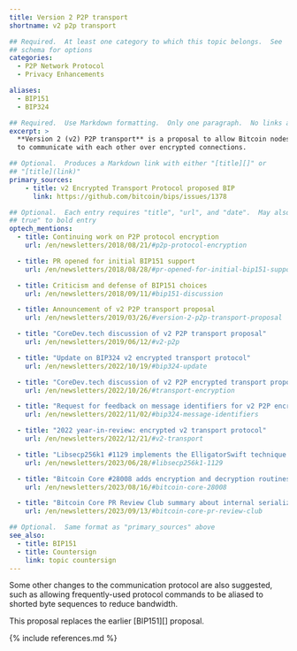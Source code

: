 ```yaml
---
title: Version 2 P2P transport
shortname: v2 p2p transport

## Required.  At least one category to which this topic belongs.  See
## schema for options
categories:
  - P2P Network Protocol
  - Privacy Enhancements

aliases:
  - BIP151
  - BIP324

## Required.  Use Markdown formatting.  Only one paragraph.  No links allowed.
excerpt: >
  **Version 2 (v2) P2P transport** is a proposal to allow Bitcoin nodes
  to communicate with each other over encrypted connections.

## Optional.  Produces a Markdown link with either "[title][]" or
## "[title](link)"
primary_sources:
    - title: v2 Encrypted Transport Protocol proposed BIP
      link: https://github.com/bitcoin/bips/issues/1378

## Optional.  Each entry requires "title", "url", and "date".  May also use "feature:
## true" to bold entry
optech_mentions:
  - title: Continuing work on P2P protocol encryption
    url: /en/newsletters/2018/08/21/#p2p-protocol-encryption

  - title: PR opened for initial BIP151 support
    url: /en/newsletters/2018/08/28/#pr-opened-for-initial-bip151-support

  - title: Criticism and defense of BIP151 choices
    url: /en/newsletters/2018/09/11/#bip151-discussion

  - title: Announcement of v2 P2P transport proposal
    url: /en/newsletters/2019/03/26/#version-2-p2p-transport-proposal

  - title: "CoreDev.tech discussion of v2 P2P transport proposal"
    url: /en/newsletters/2019/06/12/#v2-p2p

  - title: "Update on BIP324 v2 encrypted transport protocol"
    url: /en/newsletters/2022/10/19/#bip324-update

  - title: "CoreDev.tech discussion of v2 P2P encrypted transport proposal"
    url: /en/newsletters/2022/10/26/#transport-encryption

  - title: "Request for feedback on message identifiers for v2 P2P encrypted transport"
    url: /en/newsletters/2022/11/02/#bip324-message-identifiers

  - title: "2022 year-in-review: encrypted v2 transport protocol"
    url: /en/newsletters/2022/12/21/#v2-transport

  - title: "Libsecp256k1 #1129 implements the ElligatorSwift technique for establishing v2 P2P connections"
    url: /en/newsletters/2023/06/28/#libsecp256k1-1129

  - title: "Bitcoin Core #28008 adds encryption and decryption routines for v2 transport protocol encryption"
    url: /en/newsletters/2023/08/16/#bitcoin-core-28008

  - title: "Bitcoin Core PR Review Club summary about internal serialization changes for BIP324"
    url: /en/newsletters/2023/09/13/#bitcoin-core-pr-review-club

## Optional.  Same format as "primary_sources" above
see_also:
  - title: BIP151
  - title: Countersign
    link: topic countersign
---
```

Some other changes to the communication protocol are also suggested,
such as allowing frequently-used protocol commands to be aliased to
shorted byte sequences to reduce bandwidth.

This proposal replaces the earlier [BIP151][] proposal.

{% include references.md %}

